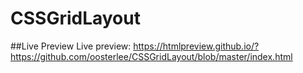 # CSSGridLayout

##Live Preview
Live preview: https://htmlpreview.github.io/?https://github.com/oosterlee/CSSGridLayout/blob/master/index.html